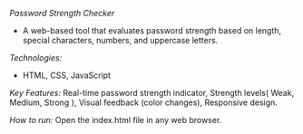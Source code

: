 *Password Strength Checker*
- A web-based tool that evaluates password strength based on length, special characters, numbers, and uppercase letters.

*Technologies:*
- HTML, CSS, JavaScript  

*Key Features:*
Real-time password strength indicator, Strength levels( Weak, Medium, Strong ), Visual feedback (color changes), Responsive design.

*How to run:*
Open the index.html file in any web browser.
